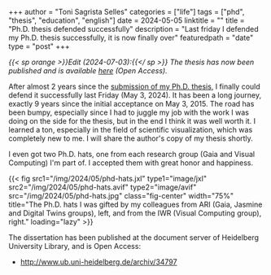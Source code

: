 +++
author = "Toni Sagrista Selles"
categories = ["life"]
tags = ["phd", "thesis", "education", "english"]
date = 2024-05-05
linktitle = ""
title = "Ph.D. thesis defended successfully"
description = "Last friday I defended my Ph.D. thesis successfully, it is now finally over"
featuredpath = "date"
type = "post"
+++


*{{< sp orange >}}Edit (2024-07-03):{{</ sp >}} The thesis has now been published and is available [here](http://www.ub.uni-heidelberg.de/archiv/34797) (Open Access).*

After almost 2 years since the [submission of my Ph.D. thesis](/blog/2022/thesis-submitted), I finally could defend it successfully last Friday (May 3, 2024). It has been a long journey, exactly 9 years since the initial acceptance on May 3, 2015. The road has been bumpy, especially since I had to juggle my job with the work I was doing on the side for the thesis, but in the end I think it was well worth it. I learned a ton, especially in the field of scientific visualization, which was completely new to me. I will share the author's copy of my thesis shortly.

I even got two Ph.D. hats, one from each research group (Gaia and Visual Computing) I'm part of. I accepted them with great honor and happiness.


{{< fig src1="/img/2024/05/phd-hats.jxl" type1="image/jxl" src2="/img/2024/05/phd-hats.avif" type2="image/avif" src="/img/2024/05/phd-hats.jpg" class="fig-center" width="75%" title="The Ph.D. hats I was gifted by my colleagues from ARI (Gaia, Jasmine and Digital Twins groups), left, and from the IWR (Visual Computing group), right." loading="lazy" >}}

The dissertation has been published at the document server of Heidelberg University Library, and is Open Access: 

-  http://www.ub.uni-heidelberg.de/archiv/34797

